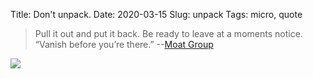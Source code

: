 Title: Don't unpack.
Date: 2020-03-15
Slug: unpack
Tags: micro, quote

> Pull it out and put it back. Be ready to leave at a moments notice. “Vanish before you’re there.” --[Moat Group](http://moatgroup.tumblr.com/post/99199413791)

<img src="/media/images/2020-03-15 unpack.jpg" class="align-center" />
